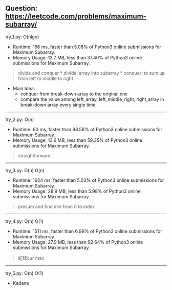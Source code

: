 Question: https://leetcode.com/problems/maximum-subarray/
---

try_1.py: O(nlgn)

* Runtime: 156 ms, faster than 5.08% of Python3 online submissions for Maximum Subarray.
* Memory Usage: 13.7 MB, less than 37.40% of Python3 online submissions for Maximum Subarray.

> divide and conquer
	* divide: array into subarray
	* conquer: to sum up from left to middle to right
* Main Idea: 
	* conquer from break-down array to the original one
	* compare the value among left_array, left_middle_right, right_array in break-down array every single time

---

try_2.py: O(n)

* Runtime: 60 ms, faster than 98.58% of Python3 online submissions for Maximum Subarray.
* Memory Usage: 13.6 MB, less than 59.35% of Python3 online submissions for Maximum Subarray.

> straightforward

---

try_3.py: O(n) O(n)

* Runtime: 1624 ms, faster than 5.03% of Python3 online submissions for Maximum Subarray.
* Memory Usage: 28.9 MB, less than 5.98% of Python3 online submissions for Maximum Subarray.

> presum and find min from 0 to index

---

try_4.py: O(n) O(1)

* Runtime: 1511 ms, faster than 6.99% of Python3 online submissions for Maximum Subarray.
* Memory Usage: 27.9 MB, less than 92.64% of Python3 online submissions for Maximum Subarray.

> 紀錄cur max

---

try_5.py: O(n) O(1)

* Kadane